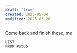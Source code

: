 ```yaml
---
draft: "true"
created: 2025-05-04
modified: 2025-05-20
---
```

Come back and finish these, me
```dataview
LIST
FROM #stub
```